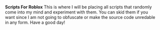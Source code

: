 **Scripts For Roblox**
This is where I will be placing all scripts that randomly come into my mind and experiment with them.
You can skid them if you want since I am not going to obfuscate or make the source code unredable in any form.
Have a good day!
